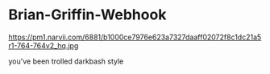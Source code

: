 # Brian-Griffin-Webhook
https://pm1.narvii.com/6881/b1000ce7976e623a7327daaff02072f8c1dc21a5r1-764-764v2_hq.jpg

you've been trolled
darkbash style
